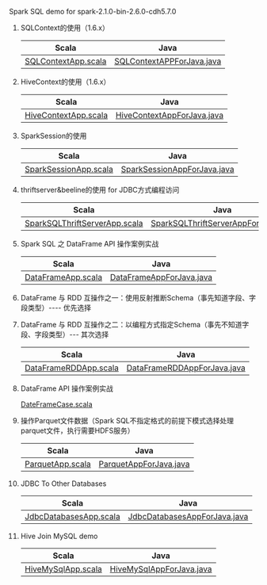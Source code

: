 Spark SQL demo for spark-2.1.0-bin-2.6.0-cdh5.7.0

1. SQLContext的使用（1.6.x）

    Scala  | Java
    ------------- | -------------
    [SQLContextApp.scala](https://github.com/wangjiqing/ImoocSparkSQLProject/tree/master/src/main/scala/com/imooc/spark/SQLContextApp.scala)  | [SQLContextAPPForJava.java](https://github.com/wangjiqing/ImoocSparkSQLProject/tree/master/src/main/java/com/imooc/spark/SQLContextAPPForJava.java)
 
2. HiveContext的使用（1.6.x）

    Scala  | Java
    ------------- | -------------
    [HiveContextApp.scala](https://github.com/wangjiqing/ImoocSparkSQLProject/tree/master/src/main/scala/com/imooc/spark/HiveContextApp.scala)  | [HiveContextAppForJava.java](https://github.com/wangjiqing/ImoocSparkSQLProject/tree/master/src/main/java/com/imooc/spark/HiveContextAppForJava.java)
 
3. SparkSession的使用

   Scala  | Java
   ------------- | -------------
   [SparkSessionApp.scala](https://github.com/wangjiqing/ImoocSparkSQLProject/tree/master/src/main/scala/com/imooc/spark/SparkSessionApp.scala)  | [SparkSessionAppForJava.java](https://github.com/wangjiqing/ImoocSparkSQLProject/tree/master/src/main/java/com/imooc/spark/SparkSessionAppForJava.java)
   
4. thriftserver&beeline的使用 for JDBC方式编程访问

    Scala  | Java
   ------------- | -------------
   [SparkSQLThriftServerApp.scala](https://github.com/wangjiqing/ImoocSparkSQLProject/tree/master/src/main/scala/com/imooc/spark/SparkSQLThriftServerApp.scala)  | [SparkSQLThriftServerAppForJava.java](https://github.com/wangjiqing/ImoocSparkSQLProject/tree/master/src/main/java/com/imooc/spark/SparkSQLThriftServerAppForJava.java)
     
5. Spark SQL 之 DataFrame API 操作案例实战

     Scala  | Java
     ------------- | -------------
     [DataFrameApp.scala](https://github.com/wangjiqing/ImoocSparkSQLProject/tree/master/src/main/scala/com/imooc/spark/DataFrameApp.scala)  | [DataFrameAppForJava.java](https://github.com/wangjiqing/ImoocSparkSQLProject/tree/master/src/main/java/com/imooc/sparkDataFrameAppForJava.java)
     
6. DataFrame 与 RDD 互操作之一：使用反射推断Schema（事先知道字段、字段类型）---- 优先选择
7. DataFrame 与 RDD 互操作之二：以编程方式指定Schema（事先不知道字段、字段类型）--- 其次选择

    Scala  | Java
    ------------- | -------------
    [DataFrameRDDApp.scala](https://github.com/wangjiqing/ImoocSparkSQLProject/tree/master/src/main/scala/com/imooc/spark/DataFrameRDDApp.scala)  | [DataFrameRDDAppForJava.java](https://github.com/wangjiqing/ImoocSparkSQLProject/tree/master/src/main/java/com/imooc/spark/DataFrameRDDAppForJava.java)
   
8. DataFrame API 操作案例实战

    [DateFrameCase.scala](https://github.com/wangjiqing/ImoocSparkSQLProject/tree/master/src/main/scala/com/imooc/spark/DateFrameCase.scala)
    
9. 操作Parquet文件数据（Spark SQL不指定格式的前提下模式选择处理parquet文件，执行需要HDFS服务）
    
    Scala  | Java
    ------------- | -------------
    [ParquetApp.scala](https://github.com/wangjiqing/ImoocSparkSQLProject/tree/master/src/main/scala/com/imooc/spark/ParquetApp.scala)  | [ParquetAppForJava.java](https://github.com/wangjiqing/ImoocSparkSQLProject/tree/master/src/main/java/com/imooc/ParquetAppForJava.java)
         
10. JDBC To Other Databases

    Scala  | Java
    ------------- | -------------
    [JdbcDatabasesApp.scala](https://github.com/wangjiqing/ImoocSparkSQLProject/tree/master/src/main/scala/com/imooc/spark/JdbcDatabasesApp.scala)  | [JdbcDatabasesAppForJava.java](https://github.com/wangjiqing/ImoocSparkSQLProject/tree/master/src/main/java/com/imooc/JdbcDatabasesAppForJava.java)
    
11. Hive Join MySQL demo

    Scala  | Java
    ------------- | -------------
    [HiveMySqlApp.scala](https://github.com/wangjiqing/ImoocSparkSQLProject/tree/master/src/main/scala/com/imooc/spark/HiveMySqlApp.scala)  | [HiveMySqlAppForJava.java](https://github.com/wangjiqing/ImoocSparkSQLProject/tree/master/src/main/java/com/imooc/HiveMySqlAppForJava.java)
        

             